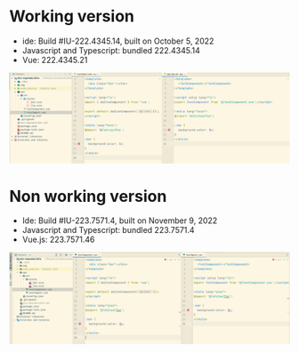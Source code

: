 # Working version
- ide: Build #IU-222.4345.14, built on October 5, 2022
- Javascript and Typescript: bundled 222.4345.14
- Vue: 222.4345.21

![](img/idea2022.2.3.png)

# Non working version
- Ide: Build #IU-223.7571.4, built on November 9, 2022
- Javascript and Typescript: bundled 223.7571.4
- Vue.js: 223.7571.46

![](img/idea2022.3.beta.png)